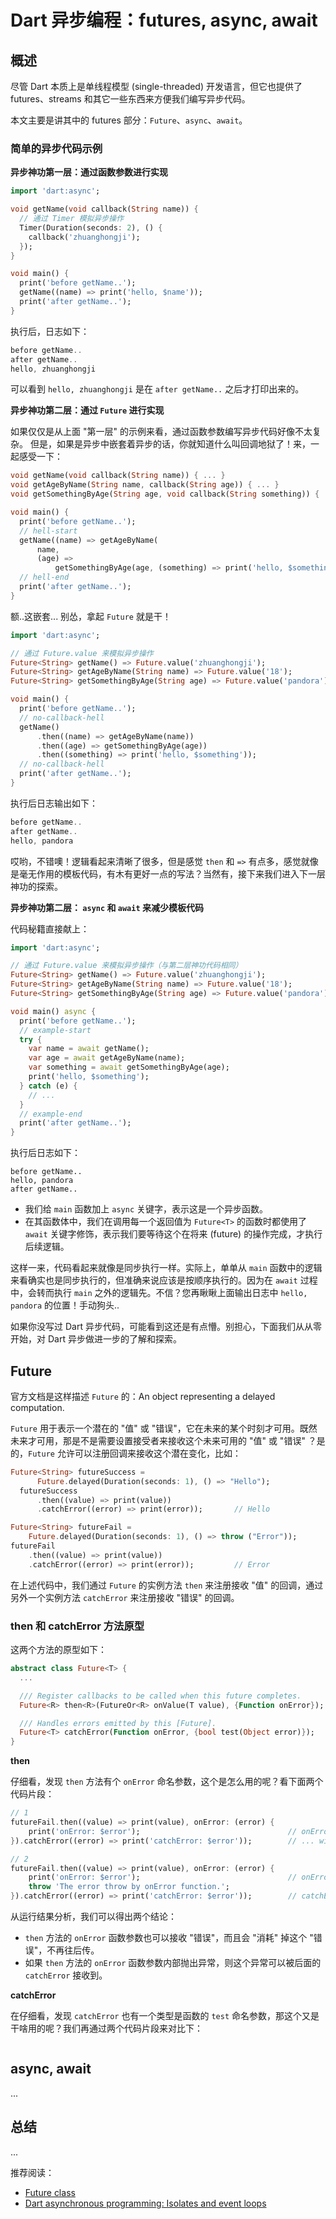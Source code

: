 # Dart 异步编程：futures, async, await

## 概述

尽管 Dart 本质上是单线程模型 (single-threaded) 开发语言，但它也提供了 futures、streams 和其它一些东西来方便我们编写异步代码。

本文主要是讲其中的 futures 部分：`Future`、`async`、`await`。


### 简单的异步代码示例

**异步神功第一层：通过函数参数进行实现**

```dart
import 'dart:async';

void getName(void callback(String name)) {
  // 通过 Timer 模拟异步操作
  Timer(Duration(seconds: 2), () {
    callback('zhuanghongji');
  });
}

void main() {
  print('before getName..');
  getName((name) => print('hello, $name'));
  print('after getName..');
}
```

执行后，日志如下：

```dart
before getName..
after getName..
hello, zhuanghongji
```

可以看到 `hello, zhuanghongji` 是在 `after getName..` 之后才打印出来的。

**异步神功第二层：通过 `Future` 进行实现**

如果仅仅是从上面 "第一层" 的示例来看，通过函数参数编写异步代码好像不太复杂。 但是，如果是异步中嵌套着异步的话，你就知道什么叫回调地狱了！来，一起感受一下：

```dart
void getName(void callback(String name)) { ... }
void getAgeByName(String name, callback(String age)) { ... }
void getSomethingByAge(String age, void callback(String something)) { ... }

void main() {
  print('before getName..');
  // hell-start
  getName((name) => getAgeByName(
      name,
      (age) =>
          getSomethingByAge(age, (something) => print('hello, $something'))));
  // hell-end
  print('after getName..');
}
```

额..这嵌套... 别怂，拿起 `Future` 就是干！

```dart
import 'dart:async';

// 通过 Future.value 来模拟异步操作
Future<String> getName() => Future.value('zhuanghongji');
Future<String> getAgeByName(String name) => Future.value('18');
Future<String> getSomethingByAge(String age) => Future.value('pandora');

void main() {
  print('before getName..');
  // no-callback-hell
  getName()
      .then((name) => getAgeByName(name))
      .then((age) => getSomethingByAge(age))
      .then((something) => print('hello, $something'));
  // no-callback-hell
  print('after getName..');
}
```

执行后日志输出如下：

```dart
before getName..
after getName..
hello, pandora
```

哎哟，不错噢！逻辑看起来清晰了很多，但是感觉 `then` 和 `=>` 有点多，感觉就像是毫无作用的模板代码，有木有更好一点的写法？当然有，接下来我们进入下一层神功的探索。

**异步神功第二层： `async` 和 `await` 来减少模板代码**

代码秘籍直接献上：

```dart
import 'dart:async';

// 通过 Future.value 来模拟异步操作（与第二层神功代码相同）
Future<String> getName() => Future.value('zhuanghongji');
Future<String> getAgeByName(String name) => Future.value('18');
Future<String> getSomethingByAge(String age) => Future.value('pandora');

void main() async {
  print('before getName..');
  // example-start
  try {
    var name = await getName();
    var age = await getAgeByName(name);
    var something = await getSomethingByAge(age);
    print('hello, $something');
  } catch (e) {
    // ...
  }
  // example-end
  print('after getName..');
}
```

执行后日志如下：

```
before getName..
hello, pandora
after getName..
```

* 我们给 `main` 函数加上 `async` 关键字，表示这是一个异步函数。
* 在其函数体中，我们在调用每一个返回值为 `Future<T>` 的函数时都使用了 `await` 关键字修饰，表示我们要等待这个在将来 (future) 的操作完成，才执行后续逻辑。

这样一来，代码看起来就像是同步执行一样。实际上，单单从 `main` 函数中的逻辑来看确实也是同步执行的，但准确来说应该是按顺序执行的。因为在 `await` 过程中，会转而执行 `main` 之外的逻辑先。不信？您再瞅瞅上面输出日志中 `hello, pandora` 的位置！手动狗头.. 

如果你没写过 Dart 异步代码，可能看到这还是有点懵。别担心，下面我们从从零开始，对 Dart 异步做进一步的了解和探索。


## Future

官方文档是这样描述 `Future` 的：An object representing a delayed computation.

`Future` 用于表示一个潜在的 "值" 或 "错误"，它在未来的某个时刻才可用。既然未来才可用，那是不是需要设置接受者来接收这个未来可用的 "值" 或 "错误" ？是的，`Future` 允许可以注册回调来接收这个潜在变化，比如：

```dart
Future<String> futureSuccess =
      Future.delayed(Duration(seconds: 1), () => "Hello");
  futureSuccess
      .then((value) => print(value))
      .catchError((error) => print(error));       // Hello

Future<String> futureFail =
    Future.delayed(Duration(seconds: 1), () => throw ("Error"));
futureFail
    .then((value) => print(value))
    .catchError((error) => print(error));         // Error
```

在上述代码中，我们通过 `Future` 的实例方法 `then` 来注册接收 "值" 的回调，通过另外一个实例方法 `catchError` 来注册接收 "错误" 的回调。


### then 和 catchError 方法原型

这两个方法的原型如下：

```dart
abstract class Future<T> {
  ...

  /// Register callbacks to be called when this future completes.
  Future<R> then<R>(FutureOr<R> onValue(T value), {Function onError});

  /// Handles errors emitted by this [Future].
  Future<T> catchError(Function onError, {bool test(Object error)});
}
```

**then**

仔细看，发现 `then` 方法有个 `onError` 命名参数，这个是怎么用的呢？看下面两个代码片段：

```dart
// 1
futureFail.then((value) => print(value), onError: (error) {
    print('onError: $error');                                 // onError: Error
}).catchError((error) => print('catchError: $error'));        // ... will not be excuted ...

// 2
futureFail.then((value) => print(value), onError: (error) {
    print('onError: $error');                                 // onError: Error
    throw 'The error throw by onError function.';
}).catchError((error) => print('catchError: $error'));        // catchError: The error throw by onError function.
```

从运行结果分析，我们可以得出两个结论：
* `then` 方法的 `onError` 函数参数也可以接收 "错误"，而且会 "消耗" 掉这个 "错误"，不再往后传。
* 如果 `then` 方法的 `onError` 函数参数内部抛出异常，则这个异常可以被后面的 `catchError` 接收到。


**catchError** 

在仔细看，发现 `catchError` 也有一个类型是函数的 `test` 命名参数，那这个又是干啥用的呢？我们再通过两个代码片段来对比下：

```dart

```



## async, await

...



## 总结

...



推荐阅读：
* [Future<T> class](https://api.flutter.dev/flutter/dart-async/Future-class.html)
* [Dart asynchronous programming: Isolates and event loops](https://medium.com/dartlang/dart-asynchronous-programming-isolates-and-event-loops-bffc3e296a6a)
